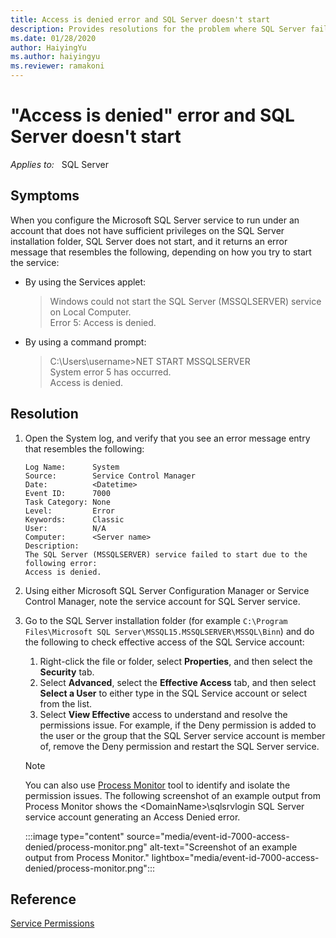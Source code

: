 ```yaml
---
title: Access is denied error and SQL Server doesn't start
description: Provides resolutions for the problem where SQL Server fails to start  with Access is denied error.
ms.date: 01/28/2020
author: HaiyingYu
ms.author: haiyingyu
ms.reviewer: ramakoni
---
```

# "Access is denied" error and SQL Server doesn't start

_Applies to:_ &nbsp; SQL Server

## Symptoms

When you configure the Microsoft SQL Server service to run under an account that does not have sufficient privileges on the SQL Server installation folder, SQL Server does not start, and it returns an error message that resembles the following, depending on how you try to start the service:

- By using the Services applet:
  
    > Windows could not start the SQL Server (MSSQLSERVER) service on Local Computer.  
      Error 5: Access is denied.

- By using a command prompt:

    > C:\Users\username>NET START MSSQLSERVER  
    System error 5 has occurred.  
    Access is denied.

## Resolution

1. Open the System log, and verify that you see an error message entry that resembles the following:

    ```output
    Log Name:      System  
    Source:        Service Control Manager  
    Date:          <Datetime>  
    Event ID:      7000  
    Task Category: None  
    Level:         Error  
    Keywords:      Classic  
    User:          N/A  
    Computer:      <Server name>  
    Description:
    The SQL Server (MSSQLSERVER) service failed to start due to the following error:  
    Access is denied.
    ```

2. Using either Microsoft SQL Server Configuration Manager or Service Control Manager, note the service account for SQL Server service.
3. Go to the SQL Server installation folder (for example `C:\Program Files\Microsoft SQL Server\MSSQL15.MSSQLSERVER\MSSQL\Binn`) and do the following to check effective access of the SQL Service account:
    1. Right-click the file or folder, select **Properties**, and then select the **Security** tab.
    1. Select **Advanced**, select the **Effective Access** tab, and then select **Select a User** to either type in the SQL Service account or select from the list.
    1. Select **View Effective** access to understand and resolve the permissions issue. For example, if the Deny permission is added to the user or the group that the SQL Server service account is member of, remove the Deny permission and restart the SQL Server service.

    > [!NOTE]
    > You can also use [Process Monitor](/sysinternals/downloads/procmon) tool to identify and isolate the permission issues. The following screenshot of an example output from Process Monitor shows the \<DomainName>\sqlsrvlogin SQL Server service account generating an Access Denied error.

    :::image type="content" source="media/event-id-7000-access-denied/process-monitor.png" alt-text="Screenshot of an example output from Process Monitor." lightbox="media/event-id-7000-access-denied/process-monitor.png":::

## Reference

[Service Permissions](/sql/database-engine/configure-windows/configure-windows-service-accounts-and-permissions#Serv_Perm)
